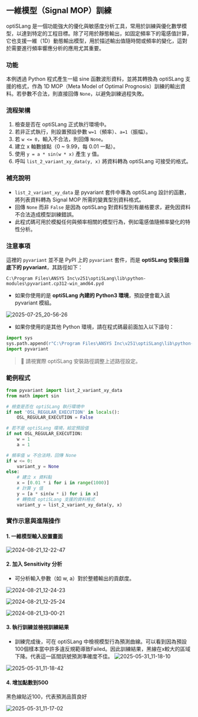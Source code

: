 ## 一維模型（Signal MOP）訓練

optiSLang 是一個功能強大的優化與敏感度分析工具，常用於訓練與優化數學模型，以達到特定的工程目標。除了可用於靜態輸出，如固定頻率下的電感值計算，它也支援一維（1D）動態輸出模型，用於描述輸出值隨時間或頻率的變化，這對於需要進行頻率響應分析的應用尤其重要。

### 功能

本例透過 Python 程式產生一組 sine 函數波形資料，並將其轉換為 optiSLang 支援的格式，作為 1D MOP（Meta Model of Optimal Prognosis）訓練的輸出資料。若參數不合法，則直接回傳 `None`，以避免訓練過程失敗。

### 流程架構

1. 檢查是否在 optiSLang 正式執行環境中。
2. 若非正式執行，則設置預設參數 `w=1`（頻率）、`a=1`（振幅）。
3. 若 `w <= 0`，輸入不合法，則回傳 `None`。
4. 建立 x 軸數據點（0 \~ 9.99，每 0.01 一點）。
5. 使用 `y = a * sin(w * x)` 產生 y 值。
6. 呼叫 `list_2_variant_xy_data(y, x)` 將資料轉為 optiSLang 可接受的格式。

### 補充說明

* `list_2_variant_xy_data` 是 pyvariant 套件中專為 optiSLang 設計的函數，將列表資料轉為 Signal MOP 所需的變異型別資料格式。
* 回傳 `None` 而非 `False` 是因為 optiSLang 對資料型別有嚴格要求，避免因資料不合法造成模型訓練錯誤。
* 此程式碼可用於模擬任何與頻率相關的模型行為，例如電感值隨頻率變化的特性分析。
### 注意事項

這裡的 `pyvariant` 並不是 PyPI 上的 `pyvariant` 套件，而是 **optiSLang 安裝目錄底下的 pyvariant**，其路徑如下：

```
C:\Program Files\ANSYS Inc\v251\optiSLang\lib\python-modules\pyvariant.cp312-win_amd64.pyd
```

* 如果你使用的是 **optiSLang 內建的 Python3 環境**，預設便會載入該 pyvariant 模組。

![2025-07-25_20-56-26](/assets/2025-07-25_20-56-26.png)
* 如果你使用的是其他 Python 環境，請在程式碼最前面加入以下語句：

```python
import sys
sys.path.append(r"C:\Program Files\ANSYS Inc\v251\optiSLang\lib\python-modules")
import pyvariant
```
> 📌 請視實際 optiSLang 安裝路徑調整上述路徑設定。


### 範例程式

```python
from pyvariant import list_2_variant_xy_data
from math import sin

# 檢查是否在 optiSLang 執行環境中
if not 'OSL_REGULAR_EXECUTION' in locals(): 
    OSL_REGULAR_EXECUTION = False

# 若不是 optiSLang 環境，給定預設值
if not OSL_REGULAR_EXECUTION:
    w = 1
    a = 1

# 頻率值 w 不合法時，回傳 None
if w <= 0:
    variant_y = None
else:
    # 建立 x 資料點
    x = [0.01 * i for i in range(1000)]
    # 計算 y 值
    y = [a * sin(w * i) for i in x]
    # 轉換成 optiSLang 支援的資料格式
    variant_y = list_2_variant_xy_data(y, x)
```

### 實作示意與進階操作

#### 1. 一維模型輸入設置畫面

![2024-08-21\_12-22-47](/assets/2024-08-21_12-22-47.png)

#### 2. 加入 Sensitivity 分析

* 可分析輸入參數（如 w, a）對於整體輸出的貢獻度。

![2024-08-21\_12-24-23](/assets/2024-08-21_12-24-23.png)


![2024-08-21\_12-25-24](/assets/2024-08-21_12-25-24.png)


![2024-08-21\_13-00-21](/assets/2024-08-21_13-00-21_o5vk5q2ih.png)


#### 3. 執行訓練並檢視訓練結果

* 訓練完成後，可在 optiSLang 中檢視模型行為預測曲線。可以看到因為預設100個樣本當中許多違反規範導致Failed。因此訓練結果，黑線在x較大的區域下降。代表這一區間訊號預測準確度不佳。
![2025-05-31_11-18-10](/assets/2025-05-31_11-18-10.png)

![2025-05-31_11-18-42](/assets/2025-05-31_11-18-42.png)


#### 4. 增加點數到500
黑色線貼近100，代表預測品質良好

![2025-05-31_11-17-02](/assets/2025-05-31_11-17-02.png)
